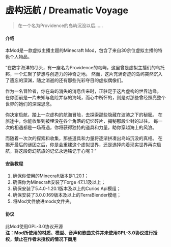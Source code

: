 # 虚构远航 / Dreamatic Voyage

> 在一个名为Providence的岛屿沉没以后……

#### 介绍

本Mod是一款虚拟主播主题的Minecraft Mod，包含了来自30余位虚拟主播的特色个人物品。

“在数字海洋的尽头，有一座名为Providence的岛屿，这里曾是虚拟主播们的乌托邦，一个汇聚了梦想与创造力的神奇之地。
然而，这片充满奇迹的岛屿突然沉入了遗忘的深渊，随之消逝的还有那些光彩夺目的虚拟偶像们。

作为一名冒险者，你在岛屿消失的消息传来时，正驻足于这片虚构的世界边缘。
在你面前是一片未知与危险并存的海域，而心中所怀的，则是对那些曾经照亮整个世界的她们的深深思念。

你决定启航，踏上一次虚构的航海冒险，去探索那些隐藏在波涛之下的秘密。
在旅途中，你能收集到被埋没在各个角落的记忆碎片，揭秘那段尘封的过往。
每一次的相遇都是一场奇遇，你将获得独特的道具和力量，助你穿越海上的风浪。

而随着一次次的探索和收集，那些道具和力量将逐渐拼凑出岛屿沉没的真相。
在揭开最后的谜团之后，你是会重建这个虚拟世界，还是选择向着现实世界再次启航，将这段奇幻航旅的记忆永远铭记于心呢？”

#### 安装教程

1. 确保你使用的Minecraft版本是1.20.1；
2. 确保你为Minecraft安装了Forge 47.1.1及以上；
3. 确保安装了5.4.0-1.20.1版本及以上的Curios Api模组；
4. 确保安装了3.0.0.169版本及以上的TerraBlender模组；
5. 将Mod文件放进mods文件夹。

#### 协议
此Mod使用GPL-3.0协议开源  
 **注：Mod所使用的材质、模型、音声和歌曲文件并未使用GPL-3.0协议进行授权，禁止在作者未授权的情况下商用** 